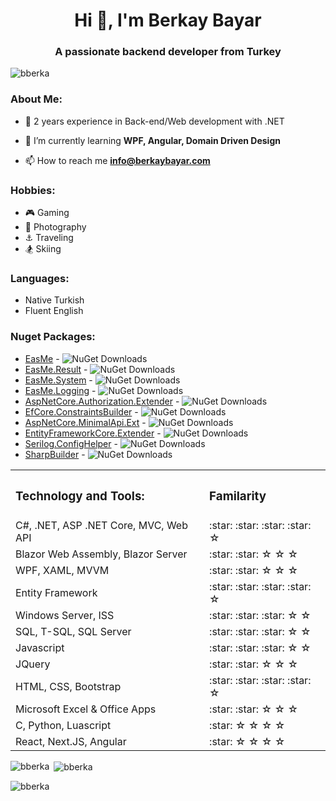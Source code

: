 

<h1 align="center">Hi 👋, I'm Berkay Bayar</h1>
<h3 align="center">A passionate backend developer from Turkey</h3>

<p align="left"> <img src="https://komarev.com/ghpvc/?username=bberka&label=Profile%20views&color=0e75b6&style=flat" alt="bberka" /> </p>


<h3 align="left">About Me:</h3>

- :briefcase: 2 years experience in Back-end/Web development with .NET
 
- 🌱 I’m currently learning **WPF, Angular, Domain Driven Design**

- 📫 How to reach me **info@berkaybayar.com**





<h3 align="left">Hobbies:</h3>

- :video_game: Gaming
- :camera_flash: Photography
- :anchor: Traveling
- :snowboarder: Skiing

<h3 align="left">Languages:</h3>

- Native Turkish
- Fluent English

<h3 align="left">Nuget Packages:</h3>



- [EasMe](https://www.nuget.org/packages/EasMe/) - ![NuGet Downloads](https://img.shields.io/nuget/dt/EasMe.svg)
- [EasMe.Result](https://www.nuget.org/packages/EasMe.Result/) - ![NuGet Downloads](https://img.shields.io/nuget/dt/EasMe.Result.svg)
- [EasMe.System](https://www.nuget.org/packages/EasMe.System/) - ![NuGet Downloads](https://img.shields.io/nuget/dt/EasMe.System.svg)
- [EasMe.Logging](https://www.nuget.org/packages/EasMe.Logging/) - ![NuGet Downloads](https://img.shields.io/nuget/dt/EasMe.Logging.svg)
- [AspNetCore.Authorization.Extender](https://www.nuget.org/packages/AspNetCore.Authorization.Extender/) - ![NuGet Downloads](https://img.shields.io/nuget/dt/AspNetCore.Authorization.Extender.svg)
- [EfCore.ConstraintsBuilder](https://www.nuget.org/packages/EfCore.ConstraintsBuilder/) - ![NuGet Downloads](https://img.shields.io/nuget/dt/EfCore.ConstraintsBuilder.svg)
- [AspNetCore.MinimalApi.Ext](https://www.nuget.org/packages/AspNetCore.MinimalApi.Ext/) - ![NuGet Downloads](https://img.shields.io/nuget/dt/AspNetCore.MinimalApi.Ext.svg)
- [EntityFrameworkCore.Extender](https://www.nuget.org/packages/EntityFrameworkCore.Extender/) - ![NuGet Downloads](https://img.shields.io/nuget/dt/EntityFrameworkCore.Extender.svg)
- [Serilog.ConfigHelper](https://www.nuget.org/packages/Serilog.ConfigHelper/) - ![NuGet Downloads](https://img.shields.io/nuget/dt/Serilog.ConfigHelper.svg)
- [SharpBuilder](https://www.nuget.org/packages/SharpBuilder/) - ![NuGet Downloads](https://img.shields.io/nuget/dt/SharpBuilder.svg)


<table>
<tr>
<th><h3 align="left">Technology and Tools:</h
                                           3></th>
 <th><h3 align="left">Familarity</h3></th>
</tr>

<tr>
 <td >
    C#, .NET, ASP .NET Core,  MVC, Web API
 </td>
    <td>:star: :star: :star: :star: ☆</td>
</tr>


<tr>
 <td >
    Blazor Web Assembly, Blazor Server
 </td>
    <td>:star: :star: ☆ ☆ ☆</td>
</tr>

<tr>
 <td >
    WPF, XAML, MVVM
 </td>
    <td>:star: :star: ☆ ☆ ☆</td>
</tr>

<tr>
 <td >
    Entity Framework
 </td>
    <td>:star: :star: :star: :star: ☆</td>
</tr>

<tr>
 <td >
   Windows Server, ISS
 </td>
    <td>:star: :star: :star: ☆ ☆</td>
</tr>

<tr>
 <td >
 SQL, T-SQL, SQL Server
 </td>
    <td>:star: :star: :star: ☆ ☆</td>
</tr>



<tr>
 <td >
     Javascript
 </td>
    <td>:star: :star: :star: ☆ ☆</td>
</tr>

<tr>
 <td >
     JQuery
 </td>
    <td>:star: :star: ☆ ☆ ☆</td>
</tr>


<tr>
 <td >
    HTML, CSS, Bootstrap
 </td>
    <td>:star: :star: :star: :star: ☆</td>
</tr>


<tr>
 <td >
    Microsoft Excel & Office Apps
 </td>
    <td>:star: :star: ☆ ☆ ☆</td>
</tr>
<tr>
 <td >
C, Python, Luascript
 </td>
    <td>:star: ☆ ☆ ☆ ☆</td>
</tr>

<tr>
 <td >
     React, Next.JS, Angular
 </td>
    <td>:star: ☆ ☆ ☆ ☆</td>
</tr>


</table>





<p><img align="left" src="https://github-readme-stats.vercel.app/api/top-langs?username=bberka&show_icons=true&locale=en&layout=compact" alt="bberka" /></p>

<p>&nbsp;<img align="center" src="https://github-readme-stats.vercel.app/api?username=bberka&show_icons=true&locale=en" alt="bberka" /></p>

<p><img align="center" src="https://github-readme-streak-stats.herokuapp.com/?user=bberka&" alt="bberka" /></p>




